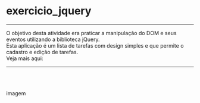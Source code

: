 # exercicio_jquery

***

 O objetivo desta atividade era praticar a manipulação do DOM e seus eventos utilizando a biblioteca jQuery. <br>
 Esta aplicação é um lista de tarefas com design simples e que permite o cadastro e edição de tarefas. <br>
 Veja mais aqui: 
 
***
 
 <br><br>
 
imagem

 <br><br>
